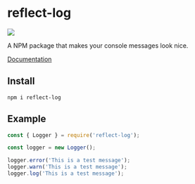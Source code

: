 # reflect-log

![](https://i.imgur.com/m0o5wIk.png)

A NPM package that makes your console messages look nice.

[Documentation](https://ethamitc.github.io/reflect-log/)

## Install

`npm i reflect-log`

## Example

```js
const { Logger } = require('reflect-log');

const logger = new Logger();

logger.error('This is a test message');
logger.warn('This is a test message');
logger.log('This is a test message');
```
